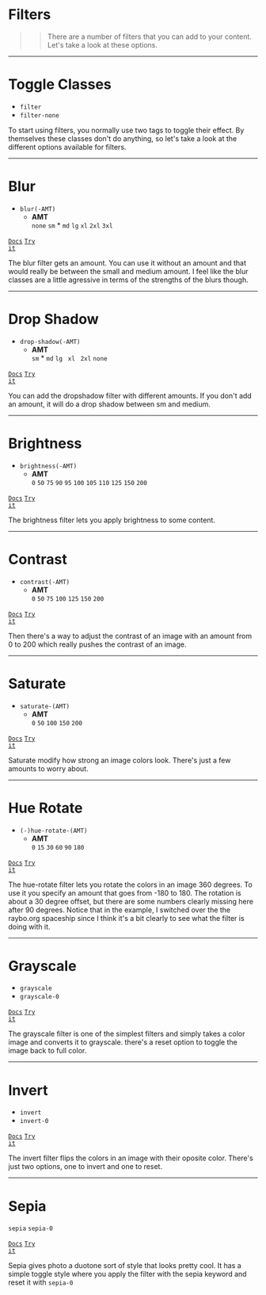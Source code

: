 <!-- .slide: data-state="layout-title" class="bg-dark"-->

# Filters

<div class="slide-link"><a href="https://"><i class="fab fa-slideshare"></i> </a></div>

> > There are a number of filters that you can add to your content. Let's take a look at these options.

---

# Toggle Classes

- `filter`
- `filter-none`

> >

To start using filters, you normally use two tags to toggle their effect. By themselves these classes don't do anything, so let's take a look at the different options available for filters.

---

# Blur

- `blur(-AMT)`
  - **AMT**<br>
    `none` `sm` \* `md` `lg` `xl` `2xl` `3xl`

<a href="https://tailwindcss.com/docs/blur" target="_blank"><code class="code-exciting">Docs</code></a> <a href="https://codepen.io/planetoftheweb/pen/RwgboLJ?editors=1000" target="_blank"><code class="code-royal">Try it</code></a>

> >

The blur filter gets an amount. You can use it without an amount and that would really be between the small and medium amount. I feel like the blur classes are a little agressive in terms of the strengths of the blurs though.

---

# Drop Shadow

- `drop-shadow(-AMT)`
  - **AMT**<br>
    `sm` \* `md` `lg ` `xl ` `2xl` `none`

<a href="https://tailwindcss.com/docs/drop-shadow" target="_blank"><code class="code-exciting">Docs</code></a> <a href="https://codepen.io/planetoftheweb/pen/abwowqa?editors=1000" target="_blank"><code class="code-royal">Try it</code></a>

> >

You can add the dropshadow filter with different amounts. If you don't add an amount, it will do a drop shadow between sm and medium.

---

# Brightness

- `brightness(-AMT)`
  - **AMT**<br>
    `0` `50` `75` `90` `95` `100` `105` `110` `125` `150` `200`

<a href="https://tailwindcss.com/docs/brightness" target="_blank"><code class="code-exciting">Docs</code></a> <a href="https://codepen.io/planetoftheweb/pen/oNwvYpp?editors=1000" target="_blank"><code class="code-royal">Try it</code></a>

> >

The brightness filter lets you apply brightness to some content.

---

# Contrast

- `contrast(-AMT)`
  - **AMT**<br>
    `0` `50` `75` `100` `125` `150` `200`

<a href="https://tailwindcss.com/docs/contrast" target="_blank"><code class="code-exciting">Docs</code></a> <a href="https://codepen.io/planetoftheweb/pen/oNwvYpp?editors=1000" target="_blank"><code class="code-royal">Try it</code></a>

> >

Then there's a way to adjust the contrast of an image with an amount from 0 to 200 which really pushes the contrast of an image.

---

# Saturate

- `saturate-(AMT)`
  - **AMT**<br>
    `0` `50` `100` `150` `200`

<a href="https://tailwindcss.com/docs/saturate" target="_blank"><code class="code-exciting">Docs</code></a> <a href="https://codepen.io/planetoftheweb/pen/bGRbRWp?editors=1000" target="_blank"><code class="code-royal">Try it</code></a>

> >

Saturate modify how strong an image colors look. There's just a few amounts to worry about.

---

# Hue Rotate

- `(-)hue-rotate-(AMT)`
  - **AMT**<br>
    `0` `15` `30` `60` `90` `180`

<a href="https://tailwindcss.com/docs/hue-rotate" target="_blank"><code class="code-exciting">Docs</code></a> <a href="https://codepen.io/planetoftheweb/pen/XWgrgRZ?editors=1000" target="_blank"><code class="code-royal">Try it</code></a>

> >

The hue-rotate filter lets you rotate the colors in an image 360 degrees. To use it you specify an amount that goes from -180 to 180. The rotation is about a 30 degree offset, but there are some numbers clearly missing here after 90 degrees. Notice that in the example, I switched over the the raybo.org spaceship since I think it's a bit clearly to see what the filter is doing with it.

---

# Grayscale

- `grayscale`
- `grayscale-0`

<a href="https://tailwindcss.com/docs/grayscale" target="_blank"><code class="code-exciting">Docs</code></a> <a href="https://codepen.io/planetoftheweb/pen/qBjWjVQ?editors=1000" target="_blank"><code class="code-royal">Try it</code></a>

> >

The grayscale filter is one of the simplest filters and simply takes a color image and converts it to grayscale. there's a reset option to toggle the image back to full color.

---

# Invert

- `invert`
- `invert-0`

<a href="https://tailwindcss.com/docs/invert" target="_blank"><code class="code-exciting">Docs</code></a> <a href="https://codepen.io/planetoftheweb/pen/YzQKQEb?editors=1000" target="_blank"><code class="code-royal">Try it</code></a>

> >

The invert filter flips the colors in an image with their oposite color. There's just two options, one to invert and one to reset.

---

# Sepia

`sepia`
`sepia-0`

<a href="https://tailwindcss.com/docs/sepia" target="_blank"><code class="code-exciting">Docs</code></a> <a href="https://codepen.io/planetoftheweb/pen/powzwar?editors=1000" target="_blank"><code class="code-royal">Try it</code></a>

> >

Sepia gives photo a duotone sort of style that looks pretty cool. It has a simple toggle style where you apply the filter with the sepia keyword and reset it with `sepia-0`
